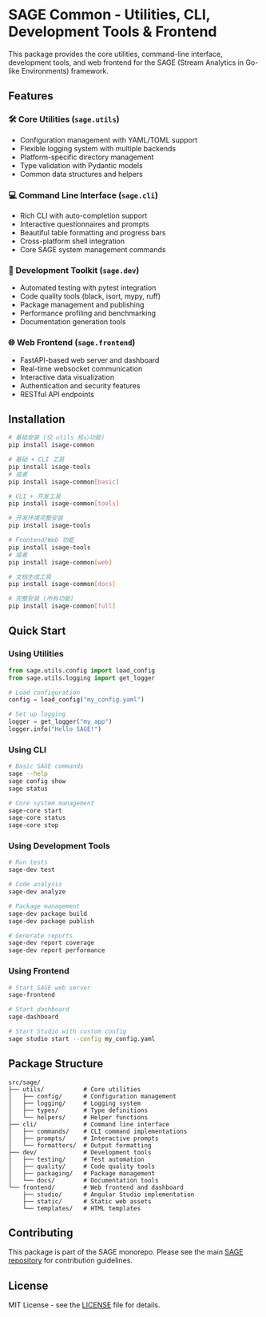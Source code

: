 # SAGE Common - Utilities, CLI, Development Tools & Frontend

This package provides the core utilities, command-line interface, development tools, and web frontend for the SAGE (Stream Analytics in Go-like Environments) framework.

## Features

### 🛠️ Core Utilities (`sage.utils`)
- Configuration management with YAML/TOML support
- Flexible logging system with multiple backends
- Platform-specific directory management
- Type validation with Pydantic models
- Common data structures and helpers

### 💻 Command Line Interface (`sage.cli`)
- Rich CLI with auto-completion support
- Interactive questionnaires and prompts
- Beautiful table formatting and progress bars
- Cross-platform shell integration
- Core SAGE system management commands

### 🔧 Development Toolkit (`sage.dev`)
- Automated testing with pytest integration
- Code quality tools (black, isort, mypy, ruff)
- Package management and publishing
- Performance profiling and benchmarking
- Documentation generation tools

### 🌐 Web Frontend (`sage.frontend`)
- FastAPI-based web server and dashboard
- Real-time websocket communication
- Interactive data visualization
- Authentication and security features
- RESTful API endpoints

## Installation

```bash
# 基础安装 (仅 utils 核心功能)
pip install isage-common

# 基础 + CLI 工具
pip install isage-tools
# 或者
pip install isage-common[basic]

# CLI + 开发工具
pip install isage-common[tools]

# 开发环境完整安装
pip install isage-tools

# Frontend/Web 功能
pip install isage-tools
# 或者
pip install isage-common[web]

# 文档生成工具
pip install isage-common[docs]

# 完整安装 (所有功能)
pip install isage-common[full]
```

## Quick Start

### Using Utilities

```python
from sage.utils.config import load_config
from sage.utils.logging import get_logger

# Load configuration
config = load_config("my_config.yaml")

# Set up logging
logger = get_logger("my_app")
logger.info("Hello SAGE!")
```

### Using CLI

```bash
# Basic SAGE commands
sage --help
sage config show
sage status

# Core system management
sage-core start
sage-core status
sage-core stop
```

### Using Development Tools

```bash
# Run tests
sage-dev test

# Code analysis
sage-dev analyze

# Package management
sage-dev package build
sage-dev package publish

# Generate reports
sage-dev report coverage
sage-dev report performance
```

### Using Frontend

```bash
# Start SAGE web server
sage-frontend

# Start dashboard  
sage-dashboard

# Start Studio with custom config
sage studio start --config my_config.yaml
```

## Package Structure

```
src/sage/
├── utils/           # Core utilities
│   ├── config/      # Configuration management
│   ├── logging/     # Logging system
│   ├── types/       # Type definitions
│   └── helpers/     # Helper functions
├── cli/             # Command line interface
│   ├── commands/    # CLI command implementations
│   ├── prompts/     # Interactive prompts
│   └── formatters/  # Output formatting
├── dev/             # Development tools
│   ├── testing/     # Test automation
│   ├── quality/     # Code quality tools
│   ├── packaging/   # Package management
│   └── docs/        # Documentation tools
└── frontend/        # Web frontend and dashboard
    ├── studio/      # Angular Studio implementation
    ├── static/      # Static web assets
    └── templates/   # HTML templates
```

## Contributing

This package is part of the SAGE monorepo. Please see the main [SAGE repository](https://github.com/intellistream/SAGE) for contribution guidelines.

## License

MIT License - see the [LICENSE](../../LICENSE) file for details.
